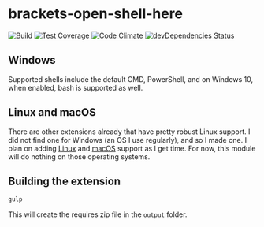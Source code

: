 # brackets-open-shell-here

[![Build][1]][2]
[![Test Coverage][3]][4]
[![Code Climate][5]][6]
[![devDependencies Status][15]][16]

[1]: https://travis-ci.org/catdad/brackets-open-shell-here.svg?branch=master
[2]: https://travis-ci.org/catdad/brackets-open-shell-here

[3]: https://codeclimate.com/github/catdad/brackets-open-shell-here/badges/coverage.svg
[4]: https://codeclimate.com/github/catdad/brackets-open-shell-here/coverage

[5]: https://codeclimate.com/github/catdad/brackets-open-shell-here/badges/gpa.svg
[6]: https://codeclimate.com/github/catdad/brackets-open-shell-here

[15]: https://david-dm.org/catdad/brackets-open-shell-here/dev-status.svg
[16]: https://david-dm.org/catdad/brackets-open-shell-here?type=dev

## Windows

Supported shells include the default CMD, PowerShell, and on Windows 10, when enabled, bash is supported as well.

## Linux and macOS

There are other extensions already that have pretty robust Linux support. I did not find one for Windows (an OS I use regularly), and so I made one. I plan on adding [Linux](https://github.com/catdad/brackets-open-shell-here/issues/1) and [macOS](https://github.com/catdad/brackets-open-shell-here/issues/2) support as I get time. For now, this module will do nothing on those operating systems.

## Building the extension

```bash
gulp
```

This will create the requires zip file in the `output` folder.
